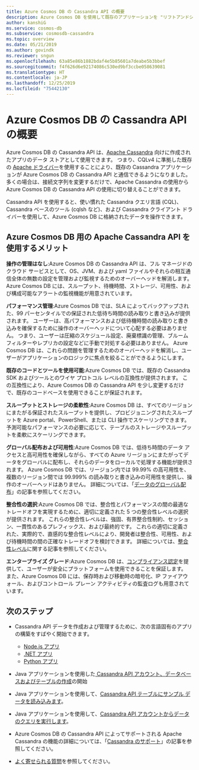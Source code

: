 ```yaml
---
title: Azure Cosmos DB の Cassandra API の概要
description: Azure Cosmos DB を使用して既存のアプリケーションを "リフトアンドシフト" し、Cassandra ドライバーと CQL を使用して新しいアプリケーションを構築する方法について説明します。
author: kanshiG
ms.service: cosmos-db
ms.subservice: cosmosdb-cassandra
ms.topic: overview
ms.date: 05/21/2019
ms.author: govindk
ms.reviewer: sngun
ms.openlocfilehash: 63a85e86b1882bdaf4e5b85601a7deabe5b3bbef
ms.sourcegitcommit: f4f626d6e92174086c530ed9bf3ccbe058639081
ms.translationtype: HT
ms.contentlocale: ja-JP
ms.lasthandoff: 12/25/2019
ms.locfileid: "75442130"
---
```

# <a name="introduction-to-the-azure-cosmos-db-cassandra-api"></a>Azure Cosmos DB の Cassandra API の概要

Azure Cosmos DB の Cassandra API は、[Apache Cassandra](https://cassandra.apache.org/) 向けに作成されたアプリのデータ ストアとして使用できます。 つまり、CQLv4 に準拠した既存の [Apache ドライバー](https://cassandra.apache.org/doc/latest/getting_started/drivers.html?highlight=driver)を使用することにより、既存の Cassandra アプリケーションが Azure Cosmos DB の Cassandra API と通信できるようになりました。 多くの場合は、接続文字列を変更するだけで、Apache Cassandra の使用から Azure Cosmos DB の Cassandra API の使用に切り替えることができます。 

Cassandra API を使用すると、使い慣れた Cassandra クエリ言語 (CQL)、Cassandra ベースのツール (cqlsh など)、および Cassandra クライアント ドライバーを使用して、Azure Cosmos DB に格納されたデータを操作できます。

## <a name="what-is-the-benefit-of-using-apache-cassandra-api-for-azure-cosmos-db"></a>Azure Cosmos DB 用の Apache Cassandra API を使用するメリット

**操作の管理はなし**:Azure Cosmos DB の Cassandra API は、フル マネージドのクラウド サービスとして、OS、JVM、および yaml ファイルやそれらの相互通信全体の無数の設定を管理および監視するためのオーバーヘッドを解消します。 Azure Cosmos DB には、スループット、待機時間、ストレージ、可用性、および構成可能なアラートの監視機能が用意されています。

**パフォーマンス管理**:Azure Cosmos DB では、SLA によってバックアップされた、99 パーセンタイルでの保証された低待ち時間の読み取りと書き込みが提供されます。 ユーザーは、高パフォーマンスおよび低待機時間の読み取りと書き込みを確保するために操作のオーバーヘッドについて心配する必要はありません。 つまり、ユーザーは圧縮のスケジュール設定、廃棄標識の管理、ブルーム フィルターやレプリカの設定などに手動で対処する必要はありません。 Azure Cosmos DB は、これらの問題を管理するためのオーバーヘッドを解消し、ユーザーがアプリケーションのロジックに焦点を絞ることができるようにします。

**既存のコードとツールを使用可能**:Azure Cosmos DB では、既存の Cassandra SDK およびツールとのワイヤ プロトコル レベルの互換性が提供されます。 この互換性により、Azure Cosmos DB の Cassandra API を少し変更するだけで、既存のコードベースを使用できることが保証されます。

**スループットとストレージの柔軟性**:Azure Cosmos DB は、すべてのリージョンにまたがる保証されたスループットを提供し、プロビジョニングされたスループットを Azure portal、PowerShell、または CLI 操作でスケーリングできます。 予測可能なパフォーマンスの必要に応じて、テーブルのストレージやスループットを柔軟にスケーリングできます。

**グローバル配布および可用性**:Azure Cosmos DB では、低待ち時間のデータ アクセスと高可用性を確保しながら、すべての Azure リージョンにまたがってデータをグローバルに配布し、それらのデータをローカルで処理する機能が提供されます。 Azure Cosmos DB では、リージョン内では 99.99% の高可用性を、複数のリージョン間では 99.999% の読み取りと書き込みの可用性を提供し、操作のオーバーヘッドはありません。 詳細については、「[データのグローバル配布](distribute-data-globally.md)」の記事を参照してください。 

**整合性の選択**:Azure Cosmos DB では、整合性とパフォーマンスの間の最適なトレードオフを実現するために、適切に定義された 5 つの整合性レベルの選択が提供されます。 これらの整合性レベルは、強固、有界整合性制約、セッション、一貫性のあるプレフィックス、および最終的です。 これらの適切に定義された、実際的で、直感的な整合性レベルにより、開発者は整合性、可用性、および待機時間の間の正確なトレードオフを検討できます。 詳細については、[整合性レベル](consistency-levels.md)に関する記事を参照してください。 

**エンタープライズ グレード**:Azure Cosmos DB は、[コンプライアンス認定](https://www.microsoft.com/trustcenter)を提供して、ユーザーが安全にプラットフォームを使用できることを保証します。 また、Azure Cosmos DB には、保存時および移動時の暗号化、IP ファイアウォール、およびコントロール プレーン アクティビティの監査ログも用意されています。

## <a name="next-steps"></a>次のステップ

* Cassandra API データを作成および管理するために、次の言語固有のアプリの構築をすばやく開始できます。
  - [Node.js アプリ](create-cassandra-nodejs.md)
  - [.NET アプリ](create-cassandra-dotnet.md)
  - [Python アプリ](create-cassandra-python.md)

* Java アプリケーションを使用した[ Cassandra API アカウント、データベースおよびテーブルの作成](create-cassandra-api-account-java.md)の開始

* Java アプリケーションを使用して、[Cassandra API テーブルにサンプル データを読み込みます](cassandra-api-load-data.md)。

* Java アプリケーションを使用して、[Cassandra API アカウントからデータのクエリを実行します](cassandra-api-query-data.md)。

* Azure Cosmos DB の Cassandra API によってサポートされる Apache Cassandra の機能の詳細については、「[Cassandra のサポート](cassandra-support.md)」の記事を参照してください。

* [よく寄せられる質問](faq.md#cassandra)を参照してください。
